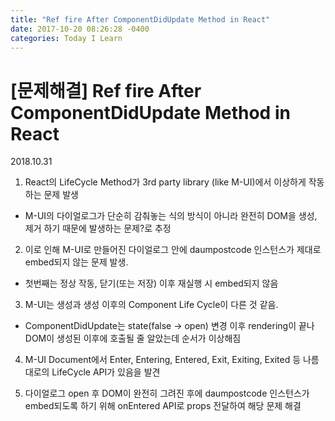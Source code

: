```yaml
---
title: "Ref fire After ComponentDidUpdate Method in React"
date: 2017-10-20 08:26:28 -0400
categories: Today I Learn
---
```



# [문제해결] Ref fire After ComponentDidUpdate Method in React

2018.10.31 

1. React의 LifeCycle Method가 3rd party library (like M-UI)에서 이상하게 작동하는 문제 발생
  - M-UI의 다이얼로그가 단순히 감춰놓는 식의 방식이 아니라 완전히 DOM을 생성, 제거 하기 때문에 발생하는 문제?로 추정

2. 이로 인해 M-UI로 만들어진 다이얼로그 안에 daumpostcode 인스턴스가 제대로 embed되지 않는 문제 발생.
  - 첫번째는 정상 작동, 닫기(또는 저장) 이후 재실행 시 embed되지 않음

3. M-UI는 생성과 생성 이후의 Component Life Cycle이 다른 것 같음.
  - ComponentDidUpdate는 state(false -> open) 변경 이후 rendering이 끝나 DOM이 생성된 이후에 호출될 줄 알았는데 순서가 이상해짐
  
4. M-UI Document에서 Enter, Entering, Entered, Exit, Exiting, Exited 등 나름대로의 LifeCycle API가 있음을 발견

5. 다이얼로그 open 후 DOM이 완전히 그려진 후에 daumpostcode 인스턴스가 embed되도록 하기 위해 onEntered API로 props 전달하여 해당 문제 해결
